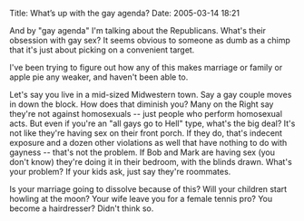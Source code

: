Title: What’s up with the gay agenda?
Date: 2005-03-14 18:21

And by "gay agenda" I'm talking about the Republicans. What's their
obsession with gay sex? It seems obvious to someone as dumb as a chimp
that it's just about picking on a convenient target.

I've been trying to figure out how any of this makes marriage or family
or apple pie any weaker, and haven't been able to.

Let's say you live in a mid-sized Midwestern town. Say a gay couple
moves in down the block. How does that diminish you? Many on the Right
say they're not against homosexuals -- just people who perform
homosexual acts. But even if you're an "all gays go to Hell" type,
what's the big deal? It's not like they're having sex on their front
porch. If they do, that's indecent exposure and a dozen other violations
as well that have nothing to do with gayness -- that's not the problem.
If Bob and Mark are having sex (you don't know) they're doing it in
their bedroom, with the blinds drawn. What's your problem? If your kids
ask, just say they're roommates.

Is your marriage going to dissolve because of this? Will your children
start howling at the moon? Your wife leave you for a female tennis pro?
You become a hairdresser? Didn't think so.
